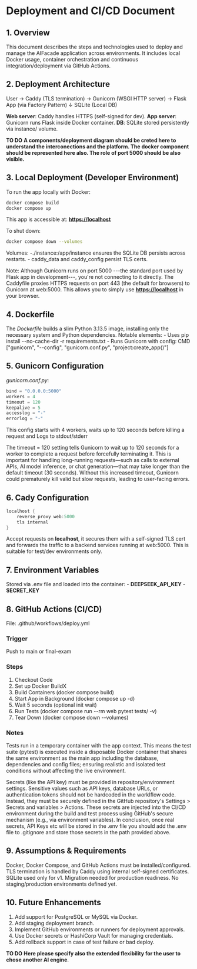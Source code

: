 # Deployment and CI/CD Document

## 1. Overview

This document describes the steps and technologies used to deploy and manage the AIFacade application across environments. It includes local Docker usage, container orchestration and continuous integration/deployment via GitHub Actions.

## 2. Deployment Architecture

User → Caddy (TLS termination) → Gunicorn (WSGI HTTP server) → Flask App (via Factory Pattern)
                                                 ↓
                                         SQLite (Local DB)

__Web server__: Caddy handles HTTPS (self-signed for dev).
__App server__: Gunicorn runs Flask inside Docker container.
__DB__: SQLite stored persistently via instance/ volume.

**TO DO**
**A components/deployment diagram should be creted here to understand the interconections and the platform. The docker component should be represented here also. The role of port 5000 should be also visible.**

## 3. Local Deployment (Developer Environment)

To run the app locally with Docker:

```bash
docker compose build
docker compose up

```

This app is accessible at: __<https://localhost>__

To shut down:

```bash
docker compose down --volumes
```

Volumes:
    -./instance:/app/instance ensures the SQLite DB persists across restarts.
    - caddy_data and caddy_config persist TLS certs.

Note: Although Gunicorn runs on port 5000 ---the standard port used by Flask app in development---, you're not connecting to it directly. The Caddyfile proxies HTTPS requests on port 443 (the default for browsers) to Gunicorn at web:5000. This allows you to simply use __<https://localhost>__ in your browser.

## 4. Dockerfile

The *Dockerfile* builds a slim Python 3.13.5 image, installing only the necessary system and Python dependencies. Notable elements:
    - Uses pip install --no-cache-dir -r requirements.txt
    - Runs Gunicorn with config: CMD ["gunicorn", "--config", "gunicorn.conf.py", "project:create_app()"]

## 5. Gunicorn Configuration

*gunicorn.conf.py*:

```python
bind = "0.0.0.0:5000"
workers = 4
timeout = 120
keepalive = 5
accesslog = "-"
errorlog = "-"
```

This config starts with 4 workers, waits up to 120 seconds before killing a request and Logs to stdout/stderr

The timeout = 120 setting tells Gunicorn to wait up to 120 seconds for a worker to complete a request before forcefully terminating it.
This is important for handling long-running requests—such as calls to external APIs, AI model inference, or chat generation—that may take longer than the default timeout (30 seconds).
Without this increased timeout, Gunicorn could prematurely kill valid but slow requests, leading to user-facing errors.

## 6. Cady Configuration

```c
localhost {
    reverse_proxy web:5000
    tls internal
}
```

Accept requests on __localhost__, it secures them with a self-signed TLS cert and forwards the traffic to a backend services running at web:5000.
This is suitable for test/dev environments only.

## 7. Environment Variables

Stored via .env file and loaded into the container:
    - __DEEPSEEK_API_KEY__
    - __SECRET_KEY__

## 8. GitHub Actions (CI/CD)

File: .github/workflows/deploy.yml

### Trigger

Push to main or final-exam

### Steps

1. Checkout Code
2. Set up Docker BuildX
3. Build Containers (docker compose build)
4. Start App in Background (docker compose up -d)
5. Wait 5 seconds (optional init wait)
6. Run Tests (docker compose run --rm web pytest tests/ -v)
7. Tear Down (docker compose down --volumes)

### Notes

Tests run in a temporary container with the app context. This means the test suite (pytest) is executed inside a disposable Docker container that shares the same environment as the main app including the database, dependencies and config files; ensuring realistic and isolated test conditions without affecting the live environment.

Secrets (like the API key) must be provided in repository/environment settings. Sensitive values such as API keys, database URLs, or authentication tokens should not be hardcoded in the worklflow code. Instead, they must be securely defined in the GitHub repository's Settings > Secrets and variables > Actions. These secrets are injected into the CI/CD environment during the build and test process using GitHub's secure mechanism (e.g., via environment variables). In conclusion, once real secrets, API Keys etc will be stored in the .env file you should add the .env file to .gitignore and store those secrets in the path provided above.

## 9. Assumptions & Requirements

Docker, Docker Compose, and GitHub Actions must be installed/configured.
TLS termination is handled by Caddy using internal self-signed certificates.
SQLite used only for v1. Migration needed for production readiness.
No staging/production environments defined yet.

## 10. Future Enhancements

1. Add support for PostgreSQL or MySQL via Docker.
2. Add staging deployment branch.
3. Implement GitHub environments or runners for deployment approvals.
4. Use Docker secrets or HashiCorp Vault for managing credentials.
5. Add rollback support in case of test failure or bad deploy.

**TO DO**
**Here please specify also the extended flexibility for the user to chose another AI engine**.

